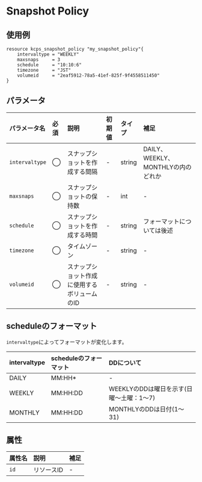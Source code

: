 # Snapshot Policy

## 使用例

```hcl
resource kcps_snapshot_policy "my_snapshot_policy"{
    intervaltype = "WEEKLY"
    maxsnaps     = 3
    schedule     = "10:10:6"
    timezone     = "JST"
    volumeid     = "2eaf5912-78a5-41ef-825f-9f4558511450"
}
```


## パラメータ

|パラメータ名 |必須    |説明      |初期値    |タイプ    |補足|
|:----------|:------|:---------|:--------|:--------|:--|
|`intervaltype` |◯|スナップショットを作成する間隔  | - | string | DAILY、WEEKLY、MONTHLYの内のどれか |
|`maxsnaps`   |◯|スナップショットの保持数           | - | int | - |
|`schedule`    |◯| スナップショットを作成する時間       | - | string | フォーマットについては後述 |
|`timezone` |◯|タイムゾーン     | - | string | - |
|`volumeid` |◯|スナップショット作成に使用するボリュームのID  | - | string | - |


## scheduleのフォーマット

`intervaltype`によってフォーマットが変化します。

|intervaltype |scheduleのフォーマット    |DDについて    |
|:----------|:------|:---------|
|DAILY |MM:HH*|-  |
|WEEKLY   |MM:HH:DD |WEEKLYのDDは曜日を示す(日曜～土曜：1～7)        |
|MONTHLY    |MM:HH:DD| MONTHLYのDDは日付(1～31)       | 




## 属性
|属性名 |説明      |補足 |
|:----------|:------|:---------|
|`id`          |リソースID   | - | 

